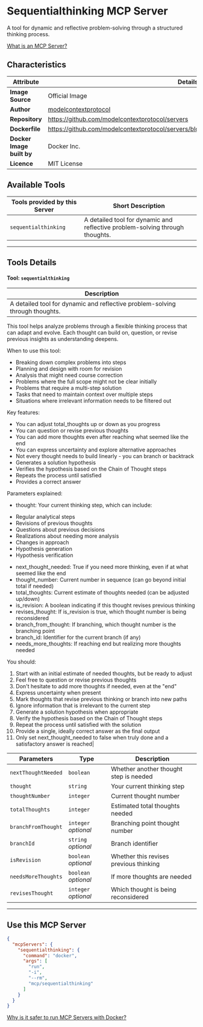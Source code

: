 # Sequentialthinking MCP Server

A tool for dynamic and reflective problem-solving through a structured thinking process.

[What is an MCP Server?](https://www.anthropic.com/news/model-context-protocol)

## Characteristics
Attribute|Details|
|-|-|
**Image Source**|Official Image
|**Author**|[modelcontextprotocol](https://github.com/modelcontextprotocol)
**Repository**|https://github.com/modelcontextprotocol/servers
**Dockerfile**|https://github.com/modelcontextprotocol/servers/blob/2025.4.6/src/sequentialthinking/Dockerfile
**Docker Image built by**|Docker Inc.
**Licence**|MIT License

## Available Tools
Tools provided by this Server|Short Description
-|-
`sequentialthinking`|A detailed tool for dynamic and reflective problem-solving through thoughts.|

---
## Tools Details

#### Tool: `sequentialthinking`
|Description|
|-|
|A detailed tool for dynamic and reflective problem-solving through thoughts.
This tool helps analyze problems through a flexible thinking process that can adapt and evolve.
Each thought can build on, question, or revise previous insights as understanding deepens.

When to use this tool:
- Breaking down complex problems into steps
- Planning and design with room for revision
- Analysis that might need course correction
- Problems where the full scope might not be clear initially
- Problems that require a multi-step solution
- Tasks that need to maintain context over multiple steps
- Situations where irrelevant information needs to be filtered out

Key features:
- You can adjust total_thoughts up or down as you progress
- You can question or revise previous thoughts
- You can add more thoughts even after reaching what seemed like the end
- You can express uncertainty and explore alternative approaches
- Not every thought needs to build linearly - you can branch or backtrack
- Generates a solution hypothesis
- Verifies the hypothesis based on the Chain of Thought steps
- Repeats the process until satisfied
- Provides a correct answer

Parameters explained:
- thought: Your current thinking step, which can include:
* Regular analytical steps
* Revisions of previous thoughts
* Questions about previous decisions
* Realizations about needing more analysis
* Changes in approach
* Hypothesis generation
* Hypothesis verification
- next_thought_needed: True if you need more thinking, even if at what seemed like the end
- thought_number: Current number in sequence (can go beyond initial total if needed)
- total_thoughts: Current estimate of thoughts needed (can be adjusted up/down)
- is_revision: A boolean indicating if this thought revises previous thinking
- revises_thought: If is_revision is true, which thought number is being reconsidered
- branch_from_thought: If branching, which thought number is the branching point
- branch_id: Identifier for the current branch (if any)
- needs_more_thoughts: If reaching end but realizing more thoughts needed

You should:
1. Start with an initial estimate of needed thoughts, but be ready to adjust
2. Feel free to question or revise previous thoughts
3. Don't hesitate to add more thoughts if needed, even at the "end"
4. Express uncertainty when present
5. Mark thoughts that revise previous thinking or branch into new paths
6. Ignore information that is irrelevant to the current step
7. Generate a solution hypothesis when appropriate
8. Verify the hypothesis based on the Chain of Thought steps
9. Repeat the process until satisfied with the solution
10. Provide a single, ideally correct answer as the final output
11. Only set next_thought_needed to false when truly done and a satisfactory answer is reached|

Parameters|Type|Description
-|-|-
`nextThoughtNeeded`|`boolean`|Whether another thought step is needed
`thought`|`string`|Your current thinking step
`thoughtNumber`|`integer`|Current thought number
`totalThoughts`|`integer`|Estimated total thoughts needed
`branchFromThought`|`integer` *optional*|Branching point thought number
`branchId`|`string` *optional*|Branch identifier
`isRevision`|`boolean` *optional*|Whether this revises previous thinking
`needsMoreThoughts`|`boolean` *optional*|If more thoughts are needed
`revisesThought`|`integer` *optional*|Which thought is being reconsidered

---
## Use this MCP Server

```json
{
  "mcpServers": {
    "sequentialthinking": {
      "command": "docker",
      "args": [
        "run",
        "-i",
        "--rm",
        "mcp/sequentialthinking"
      ]
    }
  }
}
```

[Why is it safer to run MCP Servers with Docker?](https://www.docker.com/blog/the-model-context-protocol-simplifying-building-ai-apps-with-anthropic-claude-desktop-and-docker/)
